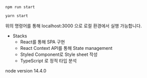 # 

```
npm run start
```

```
yarn start
```

위의 명령어를 통해 localhost:3000 으로 로컬 환경에서 실행 가능합니다.

- Stacks
  - React를 통해 SPA 구현
  - React Context API를 통해 State management
  - Styled Component로 Style sheet 작성
  - TypeScript 로 정적 타입 분석

node version 14.4.0
